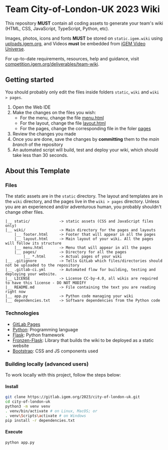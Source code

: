 # Team City-of-London-UK 2023 Wiki

This repository **MUST** contain all coding assets to generate your team's wiki (HTML, CSS, JavaScript, TypeScript, Python, etc).

Images, photos, icons and fonts **MUST** be stored on `static.igem.wiki` using [uploads.igem.org](https://uploads.igem.org), and Videos **must** be embedded from [iGEM Video Universe](https://video.igem.org).

For up-to-date requirements, resources, help and guidance, visit [competition.igem.org/deliverables/team-wiki](https://competition.igem.org/deliverables/team-wiki).

## Getting started

You should probably only edit the files inside folders `static`, `wiki` and `wiki > pages`.

1. Open the Web IDE
1. Make the changes on the files you wish:
   - For the menu, change the file [menu.html](wiki/menu.html)
   - For the layout, change the file [layout.html](wiki/layout.html)
   - For the pages, change the corresponding file in the foler [pages](wiki/pages)
1. Review the changes you made
1. Once you are done, save the changes by **committing** them to the _main branch_ of the repository
1. An automated script will build, test and deploy your wiki, which should take less than 30 seconds.

## About this Template

### Files

The static assets are in the `static` directory. The layout and templates are in the `wiki` directory, and the pages live in the `wiki > pages` directory. Unless you are an experienced and/or adventurous human, you probably shouldn't change other files.

    |__ static/             -> static assets (CSS and JavaScript files only)
    |__ wiki/               -> Main directory for the pages and layouts
        |__ footer.html     -> Footer that will appear in all the pages
        |__ layout.html     -> Main layout of your wiki. All the pages will follow its structure
        |__ menu.html       -> Menu that will appear in all the pages
        |__ pages/          -> Directory for all the pages
            |__ *.html      -> Actual pages of your wiki
    |__ .gitignore          -> Tells GitLab which files/directories should not be uploaded to the repository
    |__ .gitlab-ci.yml      -> Automated flow for building, testing and deploying your website.
    |__ LICENSE             -> License CC-by-4.0, all wikis are required to have this license - DO NOT MODIFY
    |__ README.md           -> File containing the text you are reading right now
    |__ app.py              -> Python code managing your wiki
    |__ dependencies.txt    -> Software dependencies from the Python code

### Technologies

- [GitLab Pages](https://docs.gitlab.com/ee/user/project/pages/)
- [Python](https://www.python.org): Programming language
- [Flask](https://palletsprojects.com/p/flask/): Python framework
- [Fronzen-Flask](https://pythonhosted.org/Frozen-Flask): Library that builds the wiki to be deployed as a static website
- [Bootstrap](https://getbootstrap.com/docs/5.0/components): CSS and JS components used

### Building locally (advanced users)

To work locally with this project, follow the steps below:

#### Install

```bash
git clone https://gitlab.igem.org/2023/city-of-london-uk.git
cd city-of-london-uk
python3 -m venv venv
. venv/bin/activate # on Linux, MacOS; or
. venv\Scripts\activate # on Windows
pip install -r dependencies.txt
```

#### Execute

```bash
python app.py
```
